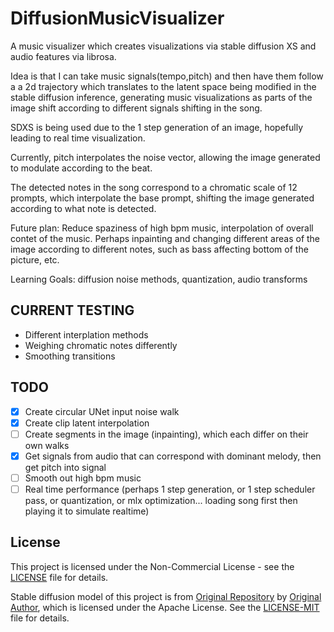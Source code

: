 # DiffusionMusicVisualizer
A music visualizer which creates visualizations via stable diffusion XS and audio features via librosa.

Idea is that I can take music signals(tempo,pitch) and then have them follow a a 2d trajectory which translates to the latent space being modified in the stable diffusion inference, generating music visualizations as parts of the image shift according to different signals shifting in the song. 

SDXS is being used due to the 1 step generation of an image, hopefully leading to real time visualization. 

Currently, pitch interpolates the noise vector, allowing the image generated to modulate according to the beat. 

The detected notes in the song correspond to a chromatic scale of 12 prompts, which interpolate the base prompt, shifting the image generated according to what note is detected.

Future plan: Reduce spaziness of high bpm music, interpolation of overall contet of the music. Perhaps inpainting and changing different areas of the image according to different notes, such as bass affecting bottom of the picture, etc. 

Learning Goals: diffusion noise methods, quantization, audio transforms

## CURRENT TESTING
- Different interplation methods
- Weighing chromatic notes differently
- Smoothing transitions

## TODO
- [X] Create circular UNet input noise walk
- [X] Create clip latent interpolation
- [ ] Create segments in the image (inpainting), which each differ on their own walks
- [X] Get signals from audio that can correspond with dominant melody, then get pitch into signal
- [ ] Smooth out high bpm music
- [ ] Real time performance (perhaps 1 step generation, or 1 step scheduler pass, or quantization, or mlx optimization... loading song first then playing it to simulate realtime)

## License

This project is licensed under the Non-Commercial License - see the [LICENSE](LICENSE) file for details.

Stable diffusion model of this project is from [Original Repository](https://github.com/IDKiro/sdxs) by [Original Author](https://github.com/IDKiro/), which is licensed under the Apache License. See the [LICENSE-MIT](LICENSE-MIT) file for details.

